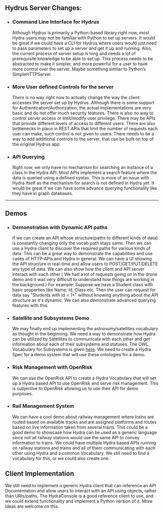 ## Hydrus Server Changes:

* ### Command Line Interface for Hydrus
  Although Hydrus is primarily a Python-based library right now, most Hydra users may not be familiar with Python to set up servers. It would be great if we could have a CLI for Hydrus where users would just need to pass parameters to set up a server and get it up and running. 
  Also, the current process of server setup is long and needs a lot of prerequisite knowledge to be able to set up. 
  This process needs to be abstracted to make it simpler, and more powerful for a user to have more control over the server. Maybe something similar to Python’s SimpleHTTPServer. 

* ### More User defined Controls for the server
  There is no way right now to actually change the way the client accesses the server set up by Hydrus. Although there is some support for Authentication/Authorization, the actual implementations are very basic and do not offer much security features. There is also no way to control server access or limit/modify user privilege. There may be APIs that provide different levels of access to different users. There are also bottlenecks in place in REST APIs that limit the number of requests each user can make, such control is not given to users. There needs to be a way to add additional controls to the server, that can be built on top of the original Hydrus app.

* ### API Querying
  Right now, we only have no mechanism for searching an instance of a class in the Hydra API. Most APIs implement a search feature where the data is queried using a defined syntax. This is more of an issue with Hydra itself as the mechanism for search is not defined in Hydra yet. It would be great if we can have some advance querying functionality like they have in graph databases.

***
## Demos

* ###  Demonstration with Dynamic API paths
  If we can create an API whose structure(paths to different kinds of data) is constantly changing only the vocab path stays same. Then we can use a Hydra client to discover the required paths for various kinds of data. This can be a great way to demonstrate the capabilities and use cases of HTTP-APIs and Hydra in general.
We can have a UI showing the API structure in real-time and allow users to POST/GET/PUT/DELETE any type of data. We can also show how the client and API server interact with each other ( We had a lot of requests going on in the drone demo and it was very difficult to understand how things are working in the background.)
For example:
Suppose we have a Student class with basic properties like Name, Id, Class etc. Then the user can request for data say "Students with Id = 1*" without knowing anything about the API structure as it's dynamic. We can also demonstrate advanced querying features with this.

* ### Satellite and Subsystems Demo
  We may finally end up implementing the astronomy/satellites vocabulary as thought in the beginning. We need a way to demonstrate how Hydra can be utilized by Satellites to communicate with each other and get information about each of their subsystems and statuses. The OWL Vocabulary for Subsystems is given [here](https://github.com/chronos-pramantha/RDFvocab). We need to create a Hydra Spec for a demo system that will use these ontologies for a demo.

* ### Risk Management with OpenRisk
  We can use the OpenRisk API to create a Hydra Vocabulary that will set up a Hydra based API to use OpenRisk and serve risk management. This is subjective to OpenRisk allowing us to use their API for demo purposes.

* ### Rail Management System
  We can have a cool demo about railway management where trains are routed based on available tracks and are assigned platforms and routes based on live information taken from several trains. This could be a good demo to showcase how Hydra can be used as a generic language since not all railway stations would use the same API to convey information to trains. We could have multiple Hydra based APIs running on railway stations and trains and all of them communicating with each other using Hydra and a common Vocabulary. We still need to find a vocabulary for this, or we could also create one.

## Client Implementation
   We still need to implement a generic Hydra client that can reference an API Documentation and allow users to interact with an API using objects, rather than URIs/paths. The HydraConsole is a good reference client to use, and we could extend functionality and implement a Python version of it. More ideas are welcome on this.


